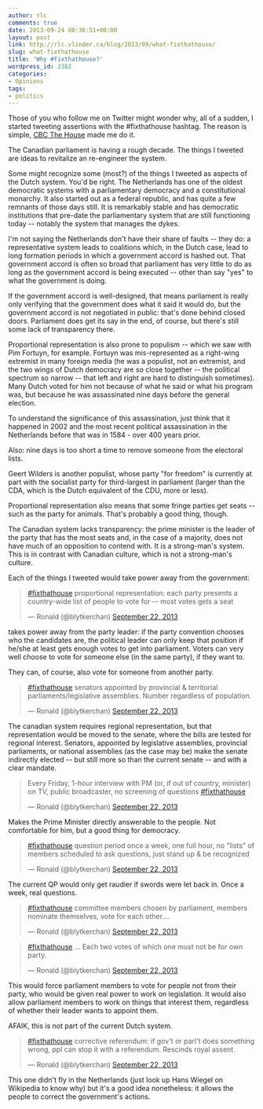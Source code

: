 ```yaml
---
author: rlc
comments: true
date: 2013-09-24 00:36:51+00:00
layout: post
link: http://rlc.vlinder.ca/blog/2013/09/what-fixthathouse/
slug: what-fixthathouse
title: 'Why #fixthathouse?'
wordpress_id: 2382
categories:
- Opinions
tags:
- politics
---
```


Those of you who follow me on Twitter might wonder why, all of a sudden, I started tweeting assertions with the #fixthathouse hashtag. The reason is simple, [CBC The House](http://cbc.ca/thehouse) made me do it.
<!--more-->
The Canadian parliament is having a rough decade. The things I tweeted are ideas to revitalize an re-engineer the system.

Some might recognize some (most?) of the things I tweeted as aspects of the Dutch system. You'd be right. The Netherlands has one of the oldest democratic systems with a parliamentary democracy and a constitutional monarchy. It also started out as a federal republic, and has quite a few remnants of those days still. It is remarkably stable and has democratic institutions that pre-date the parliamentary system that are still functioning today -- notably the system that manages the dykes.

I'm not saying the Netherlands don't have their share of faults -- they do: a representative system leads to coalitions which, in the Dutch case, lead to long formation periods in which a government accord is hashed out. That government accord is often so broad that parliament has very little to do as long as the government accord is being executed -- other than say "yes" to what the government is doing.

If the government accord is well-designed, that means parliament is really only verifying that the government does what it said it would do, but the government accord is not negotiated in public: that's done behind closed doors. Parliament does get its say in the end, of course, but there's still some lack of transparency there.

Proportional representation is also prone to populism -- which we saw with Pim Fortuyn, for example. Fortuyn was mis-represented as a right-wing extremist in many foreign media (he was a populist, not an extremist, and the two wings of Dutch democracy are so close together -- the political spectrum so narrow -- that left and right are hard to distinguish sometimes). Many Dutch voted for him not because of what he said or what his program was, but because he was assassinated nine days before the general election.

To understand the significance of this assassination, just think that it happened in 2002 and the most recent political assassination in the Netherlands before that was in 1584 - over 400 years prior.

Also: nine days is too short a time to remove someone from the electoral lists.

Geert Wilders is another populist, whose party "for freedom" is currently at part with the socialist party for third-largest in parliament (larger than the CDA, which is the Dutch equivalent of the CDU, more or less).

Proportional representation also means that some fringe parties get seats -- such as the party for animals. That's probably a good thing, though.

The Canadian system lacks transparency: the prime minister is the leader of the party that has the most seats and, in the case of a majority, does not have much of an opposition to contend with. It is a strong-man's system. This is in contrast with Canadian culture, which is not a strong-man's culture.

Each of the things I tweeted would take power away from the government:
<blockquote class="twitter-tweet" data-lang="en"><p lang="en" dir="ltr"><a href="https://twitter.com/hashtag/fixthathouse?src=hash&amp;ref_src=twsrc%5Etfw">#fixthathouse</a> proportional representation: each party presents a country-wide list of people to vote for -- most votes gets a seat</p>&mdash; Ronald (@blytkerchan) <a href="https://twitter.com/blytkerchan/status/381908075961397248?ref_src=twsrc%5Etfw">September 22, 2013</a></blockquote>
<script async src="https://platform.twitter.com/widgets.js" charset="utf-8"></script>
takes power away from the party leader: if the party convention chooses who the candidates are, the political leader can only keep that position if he/she at least gets enough votes to get into parliament. Voters can very well choose to vote for someone else (in the same party), if they want to.

They can, of course, also vote for someone from another party.

<blockquote class="twitter-tweet" data-lang="en"><p lang="en" dir="ltr"><a href="https://twitter.com/hashtag/fixthathouse?src=hash&amp;ref_src=twsrc%5Etfw">#fixthathouse</a> senators appointed by provincial &amp; territorial parliaments/legislative assemblies. Number regardless of population.</p>&mdash; Ronald (@blytkerchan) <a href="https://twitter.com/blytkerchan/status/381908444309372928?ref_src=twsrc%5Etfw">September 22, 2013</a></blockquote>
<script async src="https://platform.twitter.com/widgets.js" charset="utf-8"></script>
The canadian system requires regional representation, but that representation would be moved to the senate, where the bills are tested for regional interest. Senators, appointed by legislative assemblies, provincial parliaments, or national assemblies (as the case may be) make the senate indirectly elected -- but still more so than the current senate -- and with a clear mandate.

<blockquote class="twitter-tweet" data-lang="en"><p lang="en" dir="ltr">Every Friday, 1-hour interview with PM (or, if out of country, minister) on TV, public broadcaster, no screening of questions <a href="https://twitter.com/hashtag/fixthathouse?src=hash&amp;ref_src=twsrc%5Etfw">#fixthathouse</a></p>&mdash; Ronald (@blytkerchan) <a href="https://twitter.com/blytkerchan/status/381910656297226241?ref_src=twsrc%5Etfw">September 22, 2013</a></blockquote>
<script async src="https://platform.twitter.com/widgets.js" charset="utf-8"></script>
Makes the Prime Minister directly answerable to the people. Not comfortable for him, but a good thing for democracy.

<blockquote class="twitter-tweet" data-lang="en"><p lang="en" dir="ltr"><a href="https://twitter.com/hashtag/fixthathouse?src=hash&amp;ref_src=twsrc%5Etfw">#fixthathouse</a> question period once a week, one full hour, no &quot;lists&quot; of members scheduled to ask questions, just stand up &amp; be recognized</p>&mdash; Ronald (@blytkerchan) <a href="https://twitter.com/blytkerchan/status/381909211292377088?ref_src=twsrc%5Etfw">September 22, 2013</a></blockquote>
<script async src="https://platform.twitter.com/widgets.js" charset="utf-8"></script>
The current QP would only get raudier if swords were let back in. Once a week, real questions.

<blockquote class="twitter-tweet" data-lang="en"><p lang="en" dir="ltr"><a href="https://twitter.com/hashtag/fixthathouse?src=hash&amp;ref_src=twsrc%5Etfw">#fixthathouse</a> committee members chosen by parliament, members nominate themselves, vote for each other....</p>&mdash; Ronald (@blytkerchan) <a href="https://twitter.com/blytkerchan/status/381911678944026624?ref_src=twsrc%5Etfw">September 22, 2013</a></blockquote>
<script async src="https://platform.twitter.com/widgets.js" charset="utf-8"></script>

<blockquote class="twitter-tweet" data-lang="en"><p lang="en" dir="ltr"><a href="https://twitter.com/hashtag/fixthathouse?src=hash&amp;ref_src=twsrc%5Etfw">#fixthathouse</a> ... Each two votes of which one must not be for own party.</p>&mdash; Ronald (@blytkerchan) <a href="https://twitter.com/blytkerchan/status/381911745880928256?ref_src=twsrc%5Etfw">September 22, 2013</a></blockquote>
<script async src="https://platform.twitter.com/widgets.js" charset="utf-8"></script>
This would force parliament members to vote for people not from their party, who would be given real power to work on legislation. It would also allow parliament members to work on things that interest them, regardless of whether their leader wants to appoint them.

AFAIK, this is not part of the current Dutch system.

<blockquote class="twitter-tweet" data-lang="en"><p lang="en" dir="ltr"><a href="https://twitter.com/hashtag/fixthathouse?src=hash&amp;ref_src=twsrc%5Etfw">#fixthathouse</a> corrective referendum: if gov&#39;t or parl&#39;t does something wrong, ppl can stop it with a referendum. Rescinds royal assent.</p>&mdash; Ronald (@blytkerchan) <a href="https://twitter.com/blytkerchan/status/381913384180269056?ref_src=twsrc%5Etfw">September 22, 2013</a></blockquote>
<script async src="https://platform.twitter.com/widgets.js" charset="utf-8"></script>
This one didn't fly in the Netherlands (just look up Hans Wiegel on Wikipedia to know why) but it's a good idea nonetheless: it allows the people to correct the government's actions.
